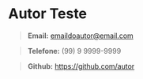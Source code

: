 # Autor Teste

> **Email:** emaildoautor@email.com

> **Telefone:** (99)     9 9999-9999

> **Github:** <https://github.com/autor>

